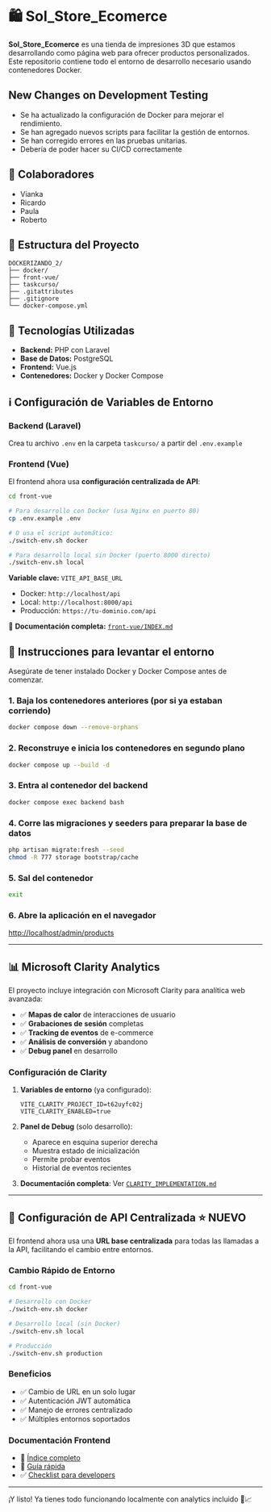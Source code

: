 # 🛍️ Sol_Store_Ecomerce

**Sol_Store_Ecomerce** es una tienda de impresiones 3D que estamos desarrollando como página web para ofrecer productos personalizados. Este repositorio contiene todo el entorno de desarrollo necesario usando contenedores Docker.

## New Changes on Development Testing

- Se ha actualizado la configuración de Docker para mejorar el rendimiento.
- Se han agregado nuevos scripts para facilitar la gestión de entornos.
- Se han corregido errores en las pruebas unitarias.
- Debería de poder hacer su CI/CD correctamente

## 👥 Colaboradores

- Vianka  
- Ricardo  
- Paula  
- Roberto  

## 📁 Estructura del Proyecto

```
DOCKERIZANDO_2/
├── docker/
├── front-vue/
├── taskcurso/
├── .gitattributes
├── .gitignore
└── docker-compose.yml
```

## 🧰 Tecnologías Utilizadas

- **Backend:** PHP con Laravel  
- **Base de Datos:** PostgreSQL  
- **Frontend:** Vue.js  
- **Contenedores:** Docker y Docker Compose

## ℹ️ Configuración de Variables de Entorno

### Backend (Laravel)
Crea tu archivo `.env` en la carpeta `taskcurso/` a partir del `.env.example`

### Frontend (Vue)
El frontend ahora usa **configuración centralizada de API**:

```bash
cd front-vue

# Para desarrollo con Docker (usa Nginx en puerto 80)
cp .env.example .env

# O usa el script automático:
./switch-env.sh docker

# Para desarrollo local sin Docker (puerto 8000 directo)
./switch-env.sh local
```

**Variable clave:** `VITE_API_BASE_URL`
- Docker: `http://localhost/api`
- Local: `http://localhost:8000/api`
- Producción: `https://tu-dominio.com/api`

📖 **Documentación completa:** [`front-vue/INDEX.md`](front-vue/INDEX.md)


## 🚀 Instrucciones para levantar el entorno

Asegúrate de tener instalado Docker y Docker Compose antes de comenzar.

### 1. Baja los contenedores anteriores (por si ya estaban corriendo)

```bash
docker compose down --remove-orphans
```

### 2. Reconstruye e inicia los contenedores en segundo plano

```bash
docker compose up --build -d
```

### 3. Entra al contenedor del backend

```bash
docker compose exec backend bash
```

### 4. Corre las migraciones y seeders para preparar la base de datos

```bash
php artisan migrate:fresh --seed
chmod -R 777 storage bootstrap/cache
```

### 5. Sal del contenedor

```bash
exit
```

### 6. Abre la aplicación en el navegador

[http://localhost/admin/products](http://localhost/admin/products)

---

## 📊 **Microsoft Clarity Analytics**

El proyecto incluye integración con Microsoft Clarity para analítica web avanzada:

- ✅ **Mapas de calor** de interacciones de usuario
- ✅ **Grabaciones de sesión** completas  
- ✅ **Tracking de eventos** de e-commerce
- ✅ **Análisis de conversión** y abandono
- ✅ **Debug panel** en desarrollo

### Configuración de Clarity

1. **Variables de entorno** (ya configurado):
   ```env
   VITE_CLARITY_PROJECT_ID=t62uyfc02j
   VITE_CLARITY_ENABLED=true
   ```

2. **Panel de Debug** (solo desarrollo):
   - Aparece en esquina superior derecha
   - Muestra estado de inicialización
   - Permite probar eventos
   - Historial de eventos recientes

3. **Documentación completa**: Ver [`CLARITY_IMPLEMENTATION.md`](CLARITY_IMPLEMENTATION.md)

---

## 🔧 **Configuración de API Centralizada** ⭐ NUEVO

El frontend ahora usa una **URL base centralizada** para todas las llamadas a la API, facilitando el cambio entre entornos.

### Cambio Rápido de Entorno

```bash
cd front-vue

# Desarrollo con Docker
./switch-env.sh docker

# Desarrollo local (sin Docker)
./switch-env.sh local

# Producción
./switch-env.sh production
```

### Beneficios
- ✅ Cambio de URL en un solo lugar
- ✅ Autenticación JWT automática
- ✅ Manejo de errores centralizado
- ✅ Múltiples entornos soportados

### Documentación Frontend
- 📖 [Índice completo](front-vue/INDEX.md)
- 🚀 [Guía rápida](front-vue/QUICK_GUIDE.md)
- ✅ [Checklist para developers](front-vue/DEVELOPER_CHECKLIST.md)

---

¡Y listo! Ya tienes todo funcionando localmente con analytics incluido 🚀📈
